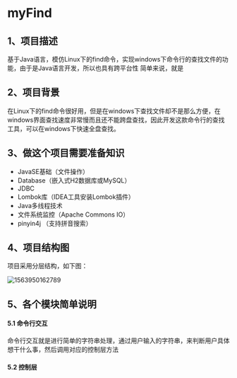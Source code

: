 # myFind
## 1、项目描述
基于Java语言，模仿Linux下的find命令，实现windows下命令行的查找文件的功能，由于是Java语言开发，所以也具有跨平台性
简单来说，就是
## 2、项目背景
在Linux下的find命令很好用，但是在windows下查找文件却不是那么方便，在windows界面查找速度非常慢而且还不能跨盘查找，因此开发这款命令行的查找工具，可以在windows下快速全盘查找。
## 3、做这个项目需要准备知识

- JavaSE基础（文件操作）
- Database（嵌入式H2数据库或MySQL）
- JDBC
- Lombok库（IDEA工具安装Lombok插件）
- Java多线程技术
- 文件系统监控（Apache Commons IO）
- pinyin4j （支持拼音搜索）

## 4、项目结构图

项目采用分层结构，如下图：

![1563950162789](C:\Users\ASUS\AppData\Roaming\Typora\typora-user-images\1563950162789.png)

## 5、各个模块简单说明

#### 5.1 命令行交互

命令行交互就是进行简单的字符串处理，通过用户输入的字符串，来判断用户具体想干什么事，然后调用对应的控制层方法

#### 5.2 控制层

